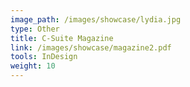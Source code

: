 ```yaml
---
image_path: /images/showcase/lydia.jpg
type: Other
title: C-Suite Magazine
link: /images/showcase/magazine2.pdf
tools: InDesign
weight: 10
---
```

